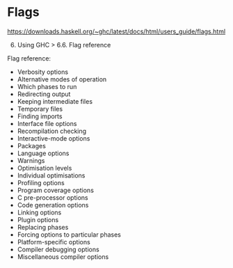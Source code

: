 # Flags

https://downloads.haskell.org/~ghc/latest/docs/html/users_guide/flags.html

6. Using GHC > 6.6. Flag reference


Flag reference:
- Verbosity options
- Alternative modes of operation
- Which phases to run
- Redirecting output
- Keeping intermediate files
- Temporary files
- Finding imports
- Interface file options
- Recompilation checking
- Interactive-mode options
- Packages
- Language options
- Warnings
- Optimisation levels
- Individual optimisations
- Profiling options
- Program coverage options
- C pre-processor options
- Code generation options
- Linking options
- Plugin options
- Replacing phases
- Forcing options to particular phases
- Platform-specific options
- Compiler debugging options
- Miscellaneous compiler options
